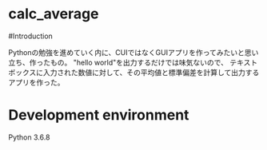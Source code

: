 # calc_average

#Introduction

Pythonの勉強を進めていく内に、CUIではなくGUIアプリを作ってみたいと思い立ち、作ったもの。
"hello world"を出力するだけでは味気ないので、
テキストボックスに入力された数値に対して、その平均値と標準偏差を計算して出力するアプリを作った。

# Development environment

Python 3.6.8
